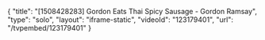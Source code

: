 {
    "title": "[1508428283] Gordon Eats Thai Spicy Sausage - Gordon Ramsay",
    "type": "solo",
    "layout": "iframe-static",
    "videoId": "123179401",
    "url": "\/tvpembed\/123179401"
}